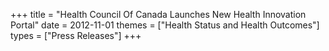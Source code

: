 +++
title = "Health Council Of Canada Launches New Health Innovation Portal"
date = 2012-11-01
themes = ["Health Status and Health Outcomes"]
types = ["Press Releases"]
+++
